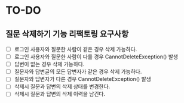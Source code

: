 # TO-DO

## 질문 삭제하기 기능 리팩토링 요구사항
- [ ] 로그인 사용자와 질문한 사람이 같은 경우 삭제 가능하다.
- [ ] 로그인 사용자와 질문한 사람이 다를 경우 CannotDeleteException() 발생
- [ ] 답변이 없는 경우 삭제 가능하다.
- [ ] 질문자와 답변글의 모든 답변자가 같은 경우 삭제 가능하다.
- [ ] 질문자와 답변자가 다른 경우 CannotDeleteException() 발생
- [ ] 삭제시 질문과 답변의 삭제 상태를 변경한다.
- [ ] 삭제시 질문과 답변의 삭제 이력을 남긴다. 